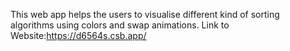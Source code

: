 This web app helps the users to visualise different kind of sorting algorithms using colors and swap animations.
Link to Website:https://d6564s.csb.app/
